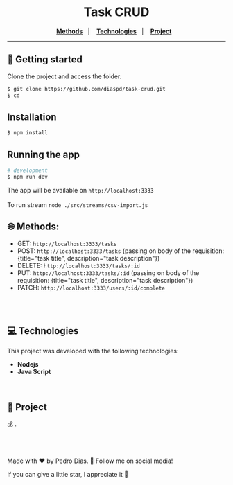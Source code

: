 <h1 align="center">
  Task CRUD
</h1>

<p align="center">
   <a href="#-Methods"><b>Methods</b></a>&nbsp;&nbsp;&nbsp;|&nbsp;&nbsp;&nbsp;
  <a href="#-Technologies"><b>Technologies</b></a>&nbsp;&nbsp;&nbsp;|&nbsp;&nbsp;&nbsp;
  <a href="#-Project"><b>Project</b></a>&nbsp;&nbsp;&nbsp;
</p>

---

## 🚀 Getting started

Clone the project and access the folder.

```bash
$ git clone https://github.com/diaspd/task-crud.git
$ cd 
```

## Installation

```bash
$ npm install
```

## Running the app

```bash
# development
$ npm run dev
```

The app will be available on `http://localhost:3333` <br></br>
To run stream `node ./src/streams/csv-import.js`

## 🌐 Methods:
- GET: `http://localhost:3333/tasks` </br>
- POST: `http://localhost:3333/tasks` (passing on body of the requisition: {title="task title", description="task description"}) </br> 
- DELETE: `http://localhost:3333/tasks/:id` </br>
- PUT: `http://localhost:3333/tasks/:id` (passing on body of the requisition: {title="task title", description="task description"}) </br>
- PATCH: `http://localhost:3333/users/:id/complete` </br>


<br></br>

## 💻 Technologies

This project was developed with the following technologies:
<b>
- Nodejs
- Java Script
</b>

</br>

## 📄 Project
💰 .

<br></br>

Made with ♥ by Pedro Dias. 👋 Follow me on social media! </br>

If you can give a little star, I appreciate it 🤩
